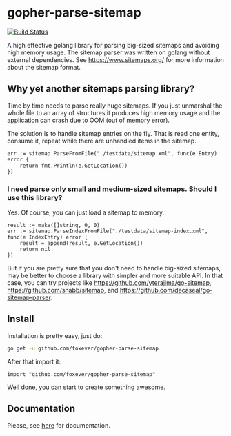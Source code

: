 # gopher-parse-sitemap

[![Build Status](https://travis-ci.org/oxffaa/gopher-parse-sitemap.svg?branch=master)](https://travis-ci.org/oxffaa/gopher-parse-sitemap)

A high effective golang library for parsing big-sized sitemaps and avoiding high memory usage. The sitemap parser was written on golang without external dependencies. See https://www.sitemaps.org/ for more information about the sitemap format.

## Why yet another sitemaps parsing library?

Time by time needs to parse really huge sitemaps. If you just unmarshal the whole file to an array of structures it produces high memory usage and the application can crash due to OOM (out of memory error). 


The solution is to handle sitemap entries on the fly. That is read one entity, consume it, repeat while there are unhandled items in the sitemap.

```golang
err := sitemap.ParseFromFile("./testdata/sitemap.xml", func(e Entry) error {
    return fmt.Println(e.GetLocation())
})
```

### I need parse only small and medium-sized sitemaps. Should I use this library?

Yes. Of course, you can just load a sitemap to memory.

```golang
result := make([]string, 0, 0)
err := sitemap.ParseIndexFromFile("./testdata/sitemap-index.xml", func(e IndexEntry) error {
    result = append(result, e.GetLocation())
    return nil
})
```

But if you are pretty sure that you don't need to handle big-sized sitemaps, may be better to choose a library with simpler and more suitable API. In that case, you can try projects like https://github.com/yterajima/go-sitemap, https://github.com/snabb/sitemap, and https://github.com/decaseal/go-sitemap-parser.

## Install

Installation is pretty easy, just do:

```bash
go get -u github.com/foxever/gopher-parse-sitemap
```

After that import it:
```golang
import "github.com/foxever/gopher-parse-sitemap"
```

Well done, you can start to create something awesome.

## Documentation

Please, see [here](https://godoc.org/github.com/foxever/gopher-parse-sitemap) for documentation.
